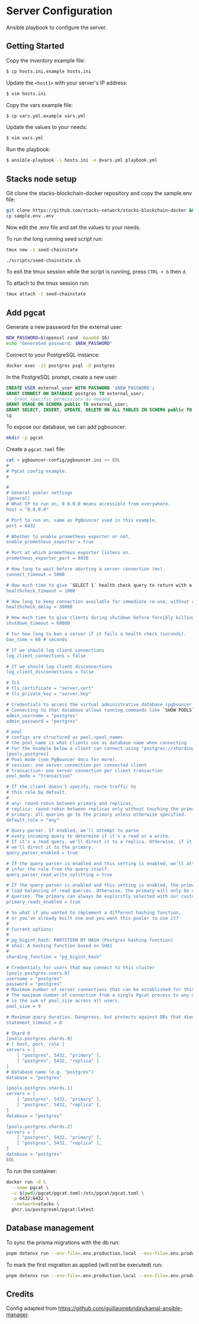 # Server Configuration

Ansible playbook to configure the server.

## Getting Started

Copy the inventory example file:

```bash
$ cp hosts.ini.example hosts.ini
```

Update the `<host1>` with your server's IP address:

```bash
$ vim hosts.ini
```

Copy the vars example file:

```bash
$ cp vars.yml.example vars.yml
```

Update the values to your needs:

```bash
$ vim vars.yml
```

Run the playbook:

```bash
$ ansible-playbook -i hosts.ini -e @vars.yml playbook.yml
```

## Stacks node setup

Git clone the stacks-blockchain-docker repository and copy the sample.env file:

```bash
git clone https://github.com/stacks-network/stacks-blockchain-docker && cd stacks-blockchain-docker
cp sample.env .env
```

Now edit the .env file and set the values to your needs.

To run the long running seed script run:

```bash
tmux new -s seed-chainstate

./scripts/seed-chainstate.sh
```

To exit the tmux session while the script is running, press `CTRL + b` then `d`.

To attach to the tmux session run:

```bash
tmux attach -t seed-chainstate
```

## Add pgcat

Generate a new password for the external user:

```bash
NEW_PASSWORD=$(openssl rand -base64 16)
echo "Generated password: $NEW_PASSWORD"
```

Connect to your PostgreSQL instance:

```bash
docker exec -it postgres psql -U postgres
```

In the PostgreSQL prompt, create a new user:

```sql
CREATE USER external_user WITH PASSWORD '$NEW_PASSWORD';
GRANT CONNECT ON DATABASE postgres TO external_user;
-- Grant specific permissions as needed
GRANT USAGE ON SCHEMA public TO external_user;
GRANT SELECT, INSERT, UPDATE, DELETE ON ALL TABLES IN SCHEMA public TO external_user;
\q
```

To expose our database, we can add pgbouncer:

```bash
mkdir -p pgcat
```

Create a `pgcat.toml` file:

```bash
cat > pgbouncer-config/pgbouncer.ini << EOL
#
# PgCat config example.
#

#
# General pooler settings
[general]
# What IP to run on, 0.0.0.0 means accessible from everywhere.
host = "0.0.0.0"

# Port to run on, same as PgBouncer used in this example.
port = 6432

# Whether to enable prometheus exporter or not.
enable_prometheus_exporter = true

# Port at which prometheus exporter listens on.
prometheus_exporter_port = 9930

# How long to wait before aborting a server connection (ms).
connect_timeout = 5000

# How much time to give `SELECT 1` health check query to return with a result (ms).
healthcheck_timeout = 1000

# How long to keep connection available for immediate re-use, without running a healthcheck query on it
healthcheck_delay = 30000

# How much time to give clients during shutdown before forcibly killing client connections (ms).
shutdown_timeout = 60000

# For how long to ban a server if it fails a health check (seconds).
ban_time = 60 # seconds

# If we should log client connections
log_client_connections = false

# If we should log client disconnections
log_client_disconnections = false

# TLS
# tls_certificate = "server.cert"
# tls_private_key = "server.key"

# Credentials to access the virtual administrative database (pgbouncer or pgcat)
# Connecting to that database allows running commands like `SHOW POOLS`, `SHOW DATABASES`, etc..
admin_username = "postgres"
admin_password = "postgres"

# pool
# configs are structured as pool.<pool_name>
# the pool_name is what clients use as database name when connecting
# For the example below a client can connect using "postgres://sharding_user:sharding_user@pgcat_host:pgcat_port/sharded"
[pools.postgres]
# Pool mode (see PgBouncer docs for more).
# session: one server connection per connected client
# transaction: one server connection per client transaction
pool_mode = "transaction"

# If the client doesn't specify, route traffic to
# this role by default.
#
# any: round-robin between primary and replicas,
# replica: round-robin between replicas only without touching the primary,
# primary: all queries go to the primary unless otherwise specified.
default_role = "any"

# Query parser. If enabled, we'll attempt to parse
# every incoming query to determine if it's a read or a write.
# If it's a read query, we'll direct it to a replica. Otherwise, if it's a write,
# we'll direct it to the primary.
query_parser_enabled = true

# If the query parser is enabled and this setting is enabled, we'll attempt to
# infer the role from the query itself.
query_parser_read_write_splitting = true

# If the query parser is enabled and this setting is enabled, the primary will be part of the pool of databases used for
# load balancing of read queries. Otherwise, the primary will only be used for write
# queries. The primary can always be explicitly selected with our custom protocol.
primary_reads_enabled = true

# So what if you wanted to implement a different hashing function,
# or you've already built one and you want this pooler to use it?
#
# Current options:
#
# pg_bigint_hash: PARTITION BY HASH (Postgres hashing function)
# sha1: A hashing function based on SHA1
#
sharding_function = "pg_bigint_hash"

# Credentials for users that may connect to this cluster
[pools.postgres.users.0]
username = "postgres"
password = "postgres"
# Maximum number of server connections that can be established for this user
# The maximum number of connection from a single Pgcat process to any database in the cluster
# is the sum of pool_size across all users.
pool_size = 9

# Maximum query duration. Dangerous, but protects against DBs that died in a non-obvious way.
statement_timeout = 0

# Shard 0
[pools.postgres.shards.0]
# [ host, port, role ]
servers = [
    [ "postgres", 5432, "primary" ],
    [ "postgres", 5432, "replica" ]
]
# Database name (e.g. "postgres")
database = "postgres"

[pools.postgres.shards.1]
servers = [
    [ "postgres", 5432, "primary" ],
    [ "postgres", 5432, "replica" ],
]
database = "postgres"

[pools.postgres.shards.2]
servers = [
    [ "postgres", 5432, "primary" ],
    [ "postgres", 5432, "replica" ],
]
database = "postgres"
EOL
```

To run the container:

```bash
docker run -d \
  --name pgcat \
  -v $(pwd)/pgcat/pgcat.toml:/etc/pgcat/pgcat.toml \
  -p 6432:6432 \
  --network=stacks \
  ghcr.io/postgresml/pgcat:latest
```

## Database management

To sync the prisma migrations with the db run:

```bash
pnpm dotenvx run --env-file=.env.production.local --env-file=.env.production -- pnpm prisma migrate diff --from-empty --to-schema-datamodel prisma/schema.prisma --script > prisma/migrations/0_init/migration.sql
```

To mark the first migration as applied (will not be executed) run:

```bash
pnpm dotenvx run --env-file=.env.production.local --env-file=.env.production -- prisma migrate resolve --applied 0_init
```

## Credits

Config adapted from https://github.com/guillaumebriday/kamal-ansible-manager.
